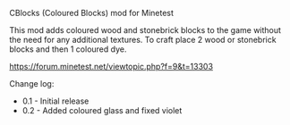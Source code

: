 CBlocks (Coloured Blocks) mod for Minetest

This mod adds coloured wood and stonebrick blocks to the game without the need for any additional textures.  To craft place 2 wood or stonebrick blocks and then 1 coloured dye.

https://forum.minetest.net/viewtopic.php?f=9&t=13303


Change log:

- 0.1 - Initial release
- 0.2 - Added coloured glass and fixed violet

